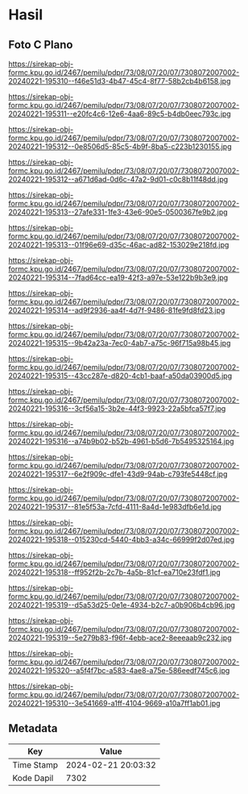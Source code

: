 # Hasil

## Foto C Plano

https://sirekap-obj-formc.kpu.go.id/2467/pemilu/pdpr/73/08/07/20/07/7308072007002-20240221-195310--f46e51d3-4b47-45c4-8f77-58b2cb4b6158.jpg

https://sirekap-obj-formc.kpu.go.id/2467/pemilu/pdpr/73/08/07/20/07/7308072007002-20240221-195311--e20fc4c6-12e6-4aa6-89c5-b4db0eec793c.jpg

https://sirekap-obj-formc.kpu.go.id/2467/pemilu/pdpr/73/08/07/20/07/7308072007002-20240221-195312--0e8506d5-85c5-4b9f-8ba5-c223b1230155.jpg

https://sirekap-obj-formc.kpu.go.id/2467/pemilu/pdpr/73/08/07/20/07/7308072007002-20240221-195312--a671d6ad-0d6c-47a2-9d01-c0c8b11f48dd.jpg

https://sirekap-obj-formc.kpu.go.id/2467/pemilu/pdpr/73/08/07/20/07/7308072007002-20240221-195313--27afe331-1fe3-43e6-90e5-0500367fe9b2.jpg

https://sirekap-obj-formc.kpu.go.id/2467/pemilu/pdpr/73/08/07/20/07/7308072007002-20240221-195313--01f96e69-d35c-46ac-ad82-153029e218fd.jpg

https://sirekap-obj-formc.kpu.go.id/2467/pemilu/pdpr/73/08/07/20/07/7308072007002-20240221-195314--7fad64cc-ea19-42f3-a97e-53e122b9b3e9.jpg

https://sirekap-obj-formc.kpu.go.id/2467/pemilu/pdpr/73/08/07/20/07/7308072007002-20240221-195314--ad9f2936-aa4f-4d7f-9486-81fe9fd8fd23.jpg

https://sirekap-obj-formc.kpu.go.id/2467/pemilu/pdpr/73/08/07/20/07/7308072007002-20240221-195315--9b42a23a-7ec0-4ab7-a75c-96f715a98b45.jpg

https://sirekap-obj-formc.kpu.go.id/2467/pemilu/pdpr/73/08/07/20/07/7308072007002-20240221-195315--43cc287e-d820-4cb1-baaf-a50da03900d5.jpg

https://sirekap-obj-formc.kpu.go.id/2467/pemilu/pdpr/73/08/07/20/07/7308072007002-20240221-195316--3cf56a15-3b2e-44f3-9923-22a5bfca57f7.jpg

https://sirekap-obj-formc.kpu.go.id/2467/pemilu/pdpr/73/08/07/20/07/7308072007002-20240221-195316--a74b9b02-b52b-4961-b5d6-7b5495325164.jpg

https://sirekap-obj-formc.kpu.go.id/2467/pemilu/pdpr/73/08/07/20/07/7308072007002-20240221-195317--6e2f909c-dfe1-43d9-94ab-c793fe5448cf.jpg

https://sirekap-obj-formc.kpu.go.id/2467/pemilu/pdpr/73/08/07/20/07/7308072007002-20240221-195317--81e5f53a-7cfd-4111-8a4d-1e983dfb6e1d.jpg

https://sirekap-obj-formc.kpu.go.id/2467/pemilu/pdpr/73/08/07/20/07/7308072007002-20240221-195318--015230cd-5440-4bb3-a34c-66999f2d07ed.jpg

https://sirekap-obj-formc.kpu.go.id/2467/pemilu/pdpr/73/08/07/20/07/7308072007002-20240221-195318--ff952f2b-2c7b-4a5b-81cf-ea710e23fdf1.jpg

https://sirekap-obj-formc.kpu.go.id/2467/pemilu/pdpr/73/08/07/20/07/7308072007002-20240221-195319--d5a53d25-0e1e-4934-b2c7-a0b906b4cb96.jpg

https://sirekap-obj-formc.kpu.go.id/2467/pemilu/pdpr/73/08/07/20/07/7308072007002-20240221-195319--5e279b83-f96f-4ebb-ace2-8eeeaab9c232.jpg

https://sirekap-obj-formc.kpu.go.id/2467/pemilu/pdpr/73/08/07/20/07/7308072007002-20240221-195320--a5f4f7bc-a583-4ae8-a75e-586eedf745c6.jpg

https://sirekap-obj-formc.kpu.go.id/2467/pemilu/pdpr/73/08/07/20/07/7308072007002-20240221-195310--3e541669-a1ff-4104-9669-a10a7ff1ab01.jpg


## Metadata

| Key        | Value               |
| ---------- | ------------------- |
| Time Stamp | 2024-02-21 20:03:32 |
| Kode Dapil | 7302                |



